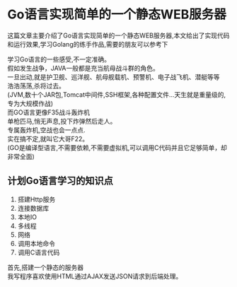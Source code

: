 # Go语言实现简单的一个静态WEB服务器
这篇文章主要介绍了Go语言实现简单的一个静态WEB服务器,本文给出了实现代码和运行效果,学习Golang的练手作品,需要的朋友可以参考下

学习Go语言的一些感受,不一定准确。  
假如发生战争，JAVA一般都是充当航母战斗群的角色。  
一旦出动,就是护卫舰、巡洋舰、航母舰载机、预警机、电子战飞机、潜艇等等  
浩浩荡荡,杀将过去。  
(JVM,数十个JAR包,Tomcat中间件,SSH框架,各种配置文件...天生就是重量级的,专为大规模作战)  
而GO语言更像F35战斗轰炸机  
单枪匹马,悄无声息,投下炸弹然后走人。  
专属轰炸机,空战也会一点点.  
实在搞不定,就叫它大哥F22。  
(GO是编译型语言,不需要依赖,不需要虚拟机,可以调用C代码并且它足够简单，却非常全面)  
## 计划Go语言学习的知识点
1. 搭建Http服务
2. 连接数据库
3. 本地IO
4. 多线程
5. 网络
6. 调用本地命令
7. 调用C语言代码

首先,搭建一个静态的服务器  
我写程序喜欢使用HTML通过AJAX发送JSON请求到后端处理。